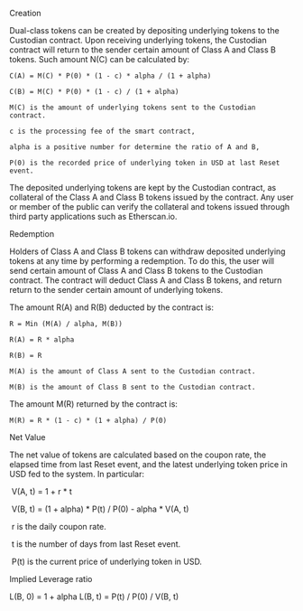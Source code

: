 Creation

Dual-class tokens can be created by depositing underlying tokens to the Custodian contract. Upon receiving underlying tokens, the Custodian contract will return to the sender certain amount of Class A and Class B tokens. Such amount N(C) can be calculated by:

    C(A) = M(C) * P(0) * (1 - c) * alpha / (1 + alpha)

    C(B) = M(C) * P(0) * (1 - c) / (1 + alpha)

    M(C) is the amount of underlying tokens sent to the Custodian contract.

    c is the processing fee of the smart contract,

    alpha is a positive number for determine the ratio of A and B,

    P(0) is the recorded price of underlying token in USD at last Reset event.

The deposited underlying tokens are kept by the Custodian contract, as collateral of the Class A and Class B tokens issued by the contract. Any user or member of the public can verify the collateral and tokens issued through third party applications such as Etherscan.io.

Redemption

Holders of Class A and Class B tokens can withdraw deposited underlying tokens at any time by performing a redemption. To do this, the user will send certain amount of Class A and Class B tokens to the Custodian contract. The contract will deduct Class A and Class B tokens, and return return to the sender certain amount of underlying tokens. 

The amount R(A) and R(B) deducted by the contract is:

    R = Min (M(A) / alpha, M(B))

    R(A) = R * alpha

    R(B) = R 

    M(A) is the amount of Class A sent to the Custodian contract.

    M(B) is the amount of Class B sent to the Custodian contract.

The amount M(R) returned by the contract is:

    M(R) = R * (1 - c) * (1 + alpha) / P(0)

Net Value

The net value of tokens are calculated based on the coupon rate, the elapsed time from last Reset event, and the latest underlying token price in USD fed to the system. In particular:

​	V(A, t) = 1 + r * t

​	V(B, t) = (1 + alpha) * P(t) / P(0) - alpha * V(A, t)

​	r is the daily coupon rate.

​	t is the number of days from last Reset event.

​	P(t) is the current price of underlying token in USD.

Implied Leverage ratio

   L(B, 0) = 1 + alpha
   L(B, t) = P(t) / P(0) / V(B, t)
